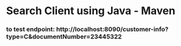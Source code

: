 # Search Client using Java - Maven
### to test endpoint: http://localhost:8090/customer-info?type=C&documentNumber=23445322